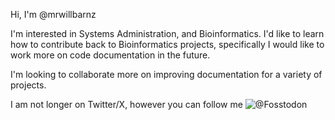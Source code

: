 Hi, I'm @mrwillbarnz

I'm interested in Systems Administration, and Bioinformatics. 
I'd like to learn how to contribute back to Bioinformatics projects, specifically I would like to work more on code documentation in the future.

I'm looking to collaborate more on improving documentation for a variety of projects.

I am not longer on Twitter/X, however you can follow me ![@Fosstodon](https://fosstodon.org/@mrwillbarnz)
